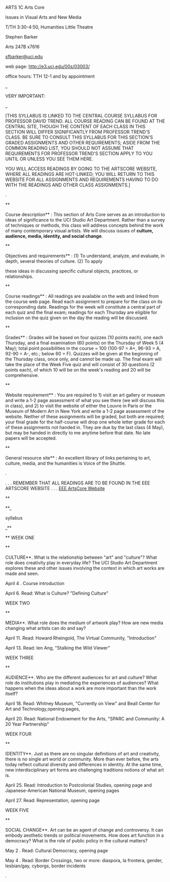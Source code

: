 ARTS 1C Arts Core

Issues in Visual Arts and New Media

T/TH 3:30-4:50, Humanities Little Theatre

Stephen Barker

Arts 247B x7616

sfbarker@uci.edu

web page: http://e3.uci.edu/00s/03003/

office hours: TTH 12-1 and by appointment



_

VERY IMPORTANT:

_



[THIS SYLLABUS IS LINKED TO THE CENTRAL COURSE SYLLABUS FOR PROFESSOR DAVID
TREND. ALL COURSE READING CAN BE FOUND AT THE CENTRAL SITE, THOUGH THE CONTENT
OF EACH CLASS IN THIS SECTION WILL DIFFER SIGNIFICANTLY FROM PROFESSOR TREND'S
CLASS. BE SURE TO CONSULT THIS SYLLABUS FOR THIS SECTION'S GRADED ASSIGNMENTS
AND OTHER REQUIREMENTS; ASIDE FROM THE COMMON READING LIST, YOU SHOULD NOT
ASSUME THAT REQUIREMENTS FOR PROFESSOR TREND'S SECTION APPLY TO YOU UNTIL OR
UNLESS YOU SEE THEM HERE.



YOU WILL ACCESS READINGS BY GOING TO THE ARTSCORE WEBSITE, WHERE ALL READINGS
ARE HOT-LINKED; YOU WILL RETURN TO THIS WEBSITE FOR ALL ASSIGNMENTS AND
REQUIREMENTS HAVING TO DO WITH THE READINGS AND OTHER CLASS ASSIGNMENTS.]



.



**

Course description** : This section of Arts Core serves as an introduction to
ideas of significance to the UCI Studio Art Department. Rather than a survey
of techniques or methods, this class will address concepts behind the work of
many contemporary visual artists. We will discuss issues of **culture,
audience, media, identity, and social change**.



**

Objectives and requirements** : (1) To understand, analyze, and evaluate, in
depth, several theories of culture. (2) To apply

these ideas in discussing specific cultural objects, practices, or
relationships.



**

Course readings** : All readings are available on the web and linked from the
course web page. Read each assignment to prepare for the class on its
corresponding date. Readings for the week will constitute a central part of
each quiz and the final exam; readings for each Thursday are eligible for
inclusion on the quiz given on the day the reading will be discussed.



**

Grades** : Grades will be based on four quizzes (10 points each), one each
Thursday, and a final examination (60 points) on the Thursday of Week 5 (4
May); total point possibilities in the course = 100 (100-97 = A+, 96-93 = A,
92-90 = A-, etc.; below 60 = F). Quizzes will be given at the beginning of the
Thursday class, once only, and cannot be made up. The final exam will take the
place of the Week Five quiz and will consist of 30 questions (2 points each),
of which 10 will be on the week's reading and 20 will be comprehensive.



**

Website requirement** : You are required to 1) visit an art gallery or museum
and write a 1-2 page assessment of what you see there (we will discuss this in
class), and 2) to visit the website of either the Louvre in Paris or the
Museum of Modern Art in New York and write a 1-2 page assessment of the
website. Neither of these assignments will be graded, but both are required;
your final grade for the half-course will drop one whole letter grade for each
of these assignments not handed in. They are due by the last class (4 May),
but may be handed in directly to me anytime before that date. No late papers
will be accepted.



**

General resource site** : An excellent library of links pertaining to art,
culture, media, and the humanities is Voice of the Shuttle.

.



. . . REMEMBER THAT ALL READINGS ARE TO BE FOUND IN THE EEE ARTSCORE WEBSITE .
. . [EEE ArtsCore Website](http://e3.uci.edu/00s/03003/)

**



**_

syllabus

_**

 ** WEEK ONE

**

CULTURE**. What is the relationship between "art" and "culture"? What role
does creativity play in everyday life? The UCI Studio Art Department explores
these and other issues involving the context in which art works are made and
seen.

 April 4 . Course introduction

 April 6. Read: What is Culture? "Defining Culture"



WEEK TWO

**

MEDIA**. What role does the medium of artwork play? How are new media changing
what artists can do and say?

 April 11. Read: Howard Rheingold, The Virtual Community, "Introduction"

 April 13. Read: Ien Ang, "Stalking the Wild Viewer"



WEEK THREE

**

AUDIENCE**. Who are the different audiences for art and culture? What role do
institutions play in mediating the experiences of audiences? What happens when
the ideas about a work are more important than the work itself?

 April 18. Read: Whitney Museum, "Currently on View" and Beall Center for Art
and Technology,opening pages,

 April 20. Read: National Endowment for the Arts, "SPARC and Community: A 20
Year Partnership"



WEEK FOUR

**

IDENTITY**. Just as there are no singular definitions of art and creativity,
there is no single art world or community. More than ever before, the arts
today reflect cultural diversity and differences in identity. At the same
time, new interdisciplinary art forms are challenging traditions notions of
what art is.

 April 25. Read: Introduction to Postcolonial Studies, opening page and
Japanese-American National Museum, opening pages

 April 27. Read: Representation, opening page



WEEK FIVE

**

SOCIAL CHANGE**. Art can be an agent of change and controversy. It can embody
aesthetic trends or political movements. How does art function in a democracy?
What is the role of public policy in the cultural matters?

 May 2 . Read: Cultural Democracy, opening page

 May 4 . Read: Border Crossings, two or more: diaspora, la frontera, gender,
lesbian/gay, cyborgs, border incidents

  .



